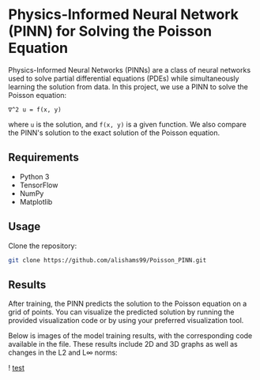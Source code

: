 # Physics-Informed Neural Network (PINN) for Solving the Poisson Equation


Physics-Informed Neural Networks (PINNs) are a class of neural networks used to solve partial differential equations (PDEs) while simultaneously learning the solution from data. In this project, we use a PINN to solve the Poisson equation:

```
∇^2 u = f(x, y)
```

where `u` is the solution, and `f(x, y)` is a given function. We also compare the PINN's solution to the exact solution of the Poisson equation.

## Requirements

- Python 3
- TensorFlow
- NumPy
- Matplotlib

## Usage

Clone the repository:

```bash
git clone https://github.com/alishams99/Poisson_PINN.git
```


## Results

After training, the PINN predicts the solution to the Poisson equation on a grid of points. You can visualize the predicted solution by running the provided visualization code or by using your preferred visualization tool.

Below is images of the model training results, with the corresponding code available in the file. These results include 2D and 3D graphs as well as changes in the L2 and L∞ norms:

! [test](https://github.com/alishams99/Poisson_PINN/blob/main/result%20images/2D%20-%202000.png)
